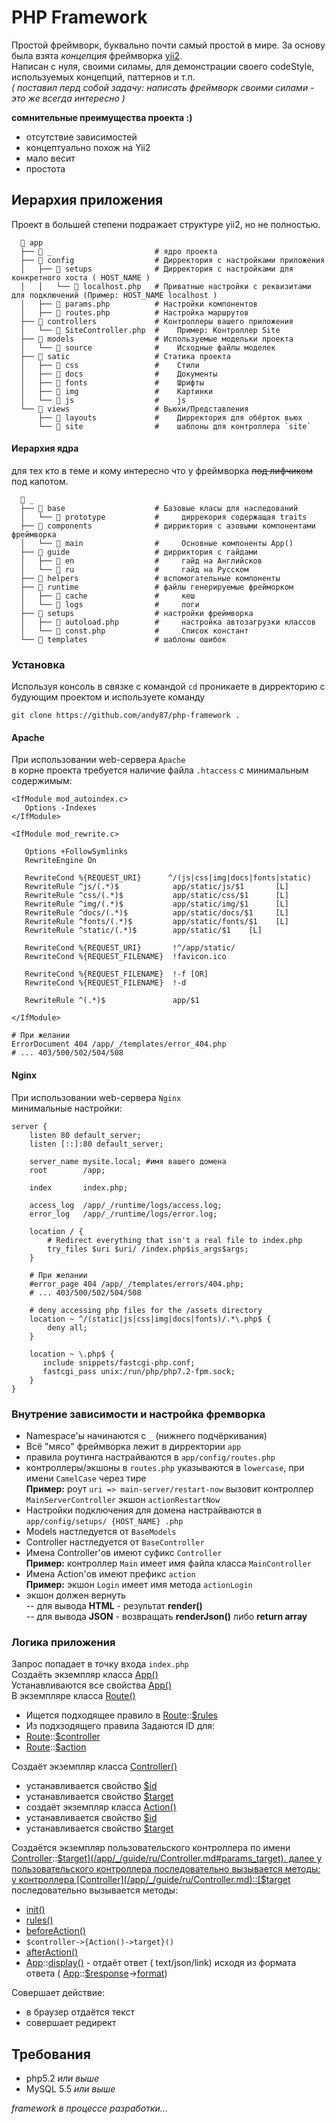 # PHP Framework

Простой фреймворк, буквально почти самый простой в мире.
За основу была взята *концепция* фреймворка [yii2](https://github.com/yiisoft/yii2-app-advanced).  
Написан с нуля, своими силамы, для демонстрации своего codeStyle, используемых концепций, паттернов и т.п.  
*( поставил перд собой задачу: написать фреймворк своими силами - это же всегда интересно )*
  
**сомнительные преимущества проекта :)**  
- отсутствие зависимостей
- концептуально похож на Yii2
- мало весит
- простота



## Иерархия приложения 
 
Проект в большей степени подражает структуре yii2, но не полностью.
```
  📁 app
  ├── 📁 _                       # ядро проекта
  ├── 📁 config                  # Дирректория с настройками приложения
  │   ├── 📁 setups              # Дирректория с настройками для конкретного хоста ( HOST_NAME )
  │   │   └── 📄 localhost.php   # Приватные настройки с реквизитами для подключений (Пример: HOST_NAME localhost )
  │   ├── 📄 params.php          # Настройки компонентов
  │   ├── 📄 routes.php          # Настройка маршрутов
  ├── 📁 controllers             # Контроллеры вашего приложения
  │   └── 📄 SiteController.php  #    Пример: Контроллер Site
  ├── 📁 models                  # Используемые модельки проекта 
  │   └── 📁 source              #    Исходные файлы моделек
  ├── 📁 satic                   # Статика проекта
  │   ├── 📁 css                 #    Стили
  │   ├── 📁 docs                #    Документы
  │   ├── 📁 fonts               #    Шрифты
  │   ├── 📁 img                 #    Картинки
  │   └── 📁 js                  #    js
  └── 📁 views                   # Вьюхи/Представления
      ├── 📁 layouts             #    Дирректория для обёрток вьюх
      └── 📁 site                #    шаблоны для контроллера `site`
```



#### Иерархия ядра
  
для тех кто в теме и кому интересно что у фреймворка ~~под лифчиком~~ под капотом.
```
  📁 _
  ├── 📁 base                    # Базовые класы для наследований
  │   └── 📁 prototype           #     диррекория содержащая traits 
  ├── 📁 components              # дирриктория с азовыми компонентами фреймворка
  │   └── 📁 main                #     Основные компоненты App() 
  ├── 📁 guide                   # дирриктория с гайдами
  │   ├── 📁 en                  #     гайд на Английсков
  │   └── 📁 ru                  #     гайд на Русском
  ├── 📁 helpers                 # вспомогательные компоненты
  ├── 📁 runtime                 # файлы генерируемые фрейморком
  │   ├── 📁 cache               #     кеш
  │   └── 📁 logs                #     логи
  ├── 📁 setups                  # настройки фреймворка
  │   ├── 📄 autoload.php        #     настройка автозагрузки классов
  │   └── 📄 const.php           #     Список констант
  └── 📁 templates               # шаблоны ошибок
```



### Установка

Используя консоль в связке с командой `cd` проникаете в дирректорию с будующим проектом и используете команду

`git clone https://github.com/andy87/php-framework .`



#### Apache 
 
При использовании web-сервера `Apache`   
в корне проекта требуется наличие файла `.htaccess` с минимальным содержимым:
```
<IfModule mod_autoindex.c>
   Options -Indexes
</IfModule>

<IfModule mod_rewrite.c>

   Options +FollowSymlinks
   RewriteEngine On

   RewriteCond %{REQUEST_URI}      ^/(js|css|img|docs|fonts|static)
   RewriteRule ^js/(.*)$            app/static/js/$1       [L]
   RewriteRule ^css/(.*)$           app/static/css/$1      [L]
   RewriteRule ^img/(.*)$           app/static/img/$1      [L]
   RewriteRule ^docs/(.*)$          app/static/docs/$1     [L]
   RewriteRule ^fonts/(.*)$         app/static/fonts/$1    [L]
   RewriteRule ^static/(.*)$        app/static/$1    [L]

   RewriteCond %{REQUEST_URI}       !^/app/static/
   RewriteCond %{REQUEST_FILENAME}  !favicon.ico

   RewriteCond %{REQUEST_FILENAME}  !-f [OR]
   RewriteCond %{REQUEST_FILENAME}  !-d

   RewriteRule ^(.*)$               app/$1

</IfModule>

# При желании
ErrorDocument 404 /app/_/templates/error_404.php
# ... 403/500/502/504/508
```



#### Nginx  

При использовании web-сервера `Nginx`  
минимальные настройки:
```
server {
    listen 80 default_server;
    listen [::]:80 default_server;
    
    server_name mysite.local; #имя вашего домена
    root        /app;

    index       index.php;
    
    access_log  /app/_/runtime/logs/access.log;
    error_log   /app/_/runtime/logs/error.log;
    
    location / {
        # Redirect everything that isn't a real file to index.php
        try_files $uri $uri/ /index.php$is_args$args;
    }
    
    # При желании
    #error_page 404 /app/_/templates/errors/404.php;
    # ... 403/500/502/504/508
    
    # deny accessing php files for the /assets directory
    location ~ ^/(static|js|css|img|docs|fonts)/.*\.php$ {
        deny all;
    }
   
    location ~ \.php$ {
       include snippets/fastcgi-php.conf;
       fastcgi_pass unix:/run/php/php7.2-fpm.sock;
    }
}   
```



### Внутрение зависимости и настройка фремворка

- Namespace'ы начинаются с `_` (нижнего подчёркивания)  
- Всё "мясо" фреймворка лежит в дирректории `app`  
- правила роутинга настрайваются в `app/config/routes.php`
- контроллеры/экшоны в `routes.php` указываются в `lowercase`, при имени `CamelCase` через тире  
**Пример:** роут `uri => main-server/restart-now` вызовит контроллер `MainServerController` экшон `actionRestartNow` 
- Настройки подключения для домена настрайваются в `app/config/setups/ {HOST_NAME} .php`    
- Models настледуется от `BaseModels`  
- Controller настледуется от `BaseController`  
- Имена Controller'ов имеют суфикс `Controller`  
**Пример:** контроллер `Main` имеет имя файла класса `MainController`  
- Имена Action'ов имеют префикс `action`  
**Пример:** экшон `Login` имеет имя метода `actionLogin`  
- экшон должен вернуть  
-- для вывода **HTML** - результат **render()**  
-- для вывода **JSON** - возвращать **renderJson()** либо **return array**  


### Логика приложения

Запрос попадает в точку входа `index.php`  
Создаёть экземпляр класса [App()](/app/_/guide/ru/App.md)  
Устанавливаются все свойства [App()](/app/_/guide/ru/App.md)  
В экземпляре класса [Route()](/app/_/guide/ru/Route.md)   
- Ищется подходящее правило в [Route](/app/_/guide/ru/Route.md)::[$rules](/app/_/guide/ru/Route.md#param__rules)  
- Из подхзодящего правила Задаются ID для:    
- [Route](/app/_/guide/ru/Route.md)::[$controller](/app/_/guide/ru/Route.md#param__controller)  
- [Route](/app/_/guide/ru/Route.md)::[$action](/app/_/guide/ru/Route.md#param__action)  

Создаёт экземпляр класса [Controller()](/app/_/guide/ru/Controller.md)  
- устанавливается свойство [$id](/app/_/guide/ru/Controller.md#params_id)  
- устанавливается свойство [$target](/app/_/guide/ru/Controller.md#params_target)  
- создаёт экземпляр класса [Action()](/app/_/guide/ru/Action.md)  
- устанавливается свойство [$id](/app/_/guide/ru/Action.md#params_id)  
- устанавливается свойство [$target](/app/_/guide/ru/Action.md#params_target)  

Создаётся экземпляр пользовательского контроллера по имени [Controller](/app/_/guide/ru/Controller.md)::[$target](/app/_/guide/ru/Controller.md#params_target).   
далее у пользовательского контроллера последовательно вызывается методы:  
у контроллера [Controller](/app/_/guide/ru/Controller.md)::[$target](/app/_/guide/ru/Controller.md#params_target) последовательно вызывается методы:  
- [init()](/app/_/guide/ru/Controller.md#method_init)   
- [rules()](/app/_/guide/ru/Controller.md#method_rules)   
- [beforeAction()](/app/_/guide/ru/Controller.md#method_beforeAction)  
- `$controller->{Action()->target}()`  
- [afterAction()](/app/_/guide/ru/Controller.md#method_beforeAction)  
- [App](/app/_/guide/ru/App.md)::[display()](/app/_/guide/ru/App.md#method_display)   - отдаёт ответ ( text/json/link)
 исходя из формата ответа ( 
[App](/app/_/guide/ru/App.md)::[$response](/app/_/guide/ru/Response.md)->[format](/app/_/guide/ru/Response.md#params_format))  
 
 Совершает действие:
 * в браузер отдаётся текст
 * совершает редирект



## Требования

- php5.2 *или выше*
- MySQL 5.5 *или выше*

*framework в процессе разработки...*